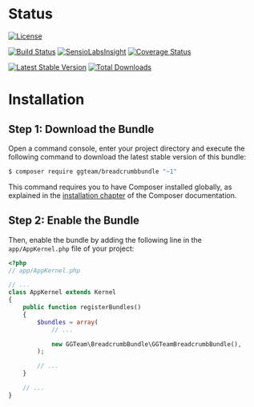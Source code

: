 Status
======

[![License](https://poser.pugx.org/ggteam/breadcrumbbundle/license.svg)](https://packagist.org/packages/ggteam/breadcrumbbundle)
  
[![Build Status](https://travis-ci.org/GGTeam/BreadcrumbBundle.svg?branch=master)](https://travis-ci.org/GGTeam/BreadcrumbBundle) [![SensioLabsInsight](https://insight.sensiolabs.com/projects/4a12624c-7bfd-43e0-9f26-0926cabc1451/mini.png)](https://insight.sensiolabs.com/projects/4a12624c-7bfd-43e0-9f26-0926cabc1451) [![Coverage Status](https://coveralls.io/repos/GGTeam/BreadcrumbBundle/badge.svg)](https://coveralls.io/r/GGTeam/BreadcrumbBundle)
  
[![Latest Stable Version](https://poser.pugx.org/ggteam/breadcrumbbundle/v/stable.svg)](https://packagist.org/packages/ggteam/breadcrumbbundle) [![Total Downloads](https://poser.pugx.org/ggteam/breadcrumbbundle/downloads.svg)](https://packagist.org/packages/ggteam/breadcrumbbundle)


Installation
============

Step 1: Download the Bundle
---------------------------

Open a command console, enter your project directory and execute the
following command to download the latest stable version of this bundle:

```bash
$ composer require ggteam/breadcrumbbundle "~1"
```

This command requires you to have Composer installed globally, as explained
in the [installation chapter](https://getcomposer.org/doc/00-intro.md)
of the Composer documentation.

Step 2: Enable the Bundle
-------------------------

Then, enable the bundle by adding the following line in the `app/AppKernel.php`
file of your project:

```php
<?php
// app/AppKernel.php

// ...
class AppKernel extends Kernel
{
    public function registerBundles()
    {
        $bundles = array(
            // ...

            new GGTeam\BreadcrumbBundle\GGTeamBreadcrumbBundle(),
        );

        // ...
    }

    // ...
}
```